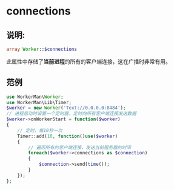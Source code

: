 # connections
## 说明:
```php
array Worker::$connections
```

此属性中存储了**当前进程**的所有的客户端连接，这在广播时非常有用。


## 范例

```php
use WorkerMan\Worker;
use WorkerMan\Lib\Timer;
$worker = new Worker('Text://0.0.0.0:8484');
// 进程启动时设置一个定时器，定时向所有客户端连接发送数据
$worker->onWorkerStart = function($worker)
{
    // 定时，每10秒一次
    Timer::add(10, function()use($worker)
    {
        // 遍历所有的客户端连接，发送当前服务器的时间
        foreach($worker->connections as $connection)
        {
            $connection->send(time());
        }
    });
};
```
